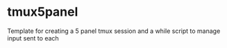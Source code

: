 # tmux5panel
Template for creating a 5 panel tmux session and a while script to manage input sent to each

